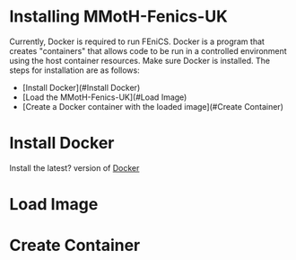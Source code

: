 # Installing MMotH-Fenics-UK

Currently, Docker is required to run FEniCS. Docker is a program that creates "containers" that allows code to be run in a controlled environment using the host container resources. Make sure Docker is installed. The steps for installation are as follows:  
  * [Install Docker](#Install Docker)
  * [Load the MMotH-Fenics-UK](#Load Image)
  * [Create a Docker container with the loaded image](#Create Container)

# Install Docker
Install the latest? version of [Docker](http://www.docker.com)

# Load Image  

# Create Container
